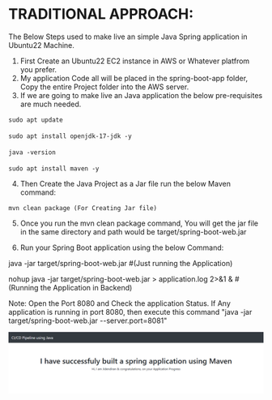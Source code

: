 # TRADITIONAL APPROACH:

The Below Steps used to make live an simple Java Spring application in Ubuntu22 Machine.

1. First Create an Ubuntu22 EC2 instance in AWS or Whatever platfrom you prefer.
2. My application Code all will be placed in the spring-boot-app folder, Copy the entire Project folder into the AWS server.
3. If we are going to make live an Java application the below pre-requisites are much needed.

```
sudo apt update

sudo apt install openjdk-17-jdk -y

java -version

sudo apt install maven -y
```

4. Then Create the Java Project as a Jar file run the below Maven command:

```
mvn clean package (For Creating Jar file)
```
5. Once you run the mvn clean package command, You will get the jar file in the same directory and path would be target/spring-boot-web.jar

6. Run your Spring Boot application using the below Command:

java -jar target/spring-boot-web.jar #(Just running the Application)

nohup java -jar target/spring-boot-web.jar > application.log 2>&1 & #(Running the Application in Backend)

Note: Open the Port 8080 and Check the application Status. If Any application is running in port 8080, then execute this command "java -jar target/spring-boot-web.jar --server.port=8081"

![Example Output](pics\app.png)


